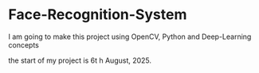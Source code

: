 # Face-Recognition-System

I am going to make this project using OpenCV, Python and Deep-Learning concepts

the start of my project is 6t h August, 2025.

